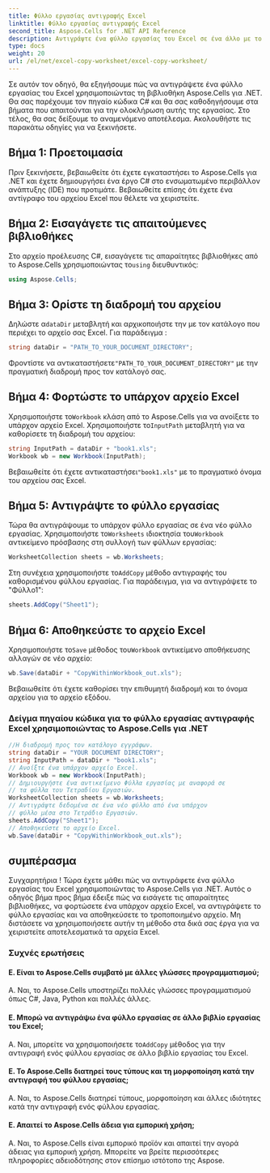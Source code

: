 ```yaml
---
title: Φύλλο εργασίας αντιγραφής Excel
linktitle: Φύλλο εργασίας αντιγραφής Excel
second_title: Aspose.Cells for .NET API Reference
description: Αντιγράψτε ένα φύλλο εργασίας του Excel σε ένα άλλο με το Aspose.Cells για .NET.
type: docs
weight: 20
url: /el/net/excel-copy-worksheet/excel-copy-worksheet/
---
```


Σε αυτόν τον οδηγό, θα εξηγήσουμε πώς να αντιγράψετε ένα φύλλο εργασίας του Excel χρησιμοποιώντας τη βιβλιοθήκη Aspose.Cells για .NET. Θα σας παρέχουμε τον πηγαίο κώδικα C# και θα σας καθοδηγήσουμε στα βήματα που απαιτούνται για την ολοκλήρωση αυτής της εργασίας. Στο τέλος, θα σας δείξουμε το αναμενόμενο αποτέλεσμα. Ακολουθήστε τις παρακάτω οδηγίες για να ξεκινήσετε.

## Βήμα 1: Προετοιμασία

Πριν ξεκινήσετε, βεβαιωθείτε ότι έχετε εγκαταστήσει το Aspose.Cells για .NET και έχετε δημιουργήσει ένα έργο C# στο ενσωματωμένο περιβάλλον ανάπτυξης (IDE) που προτιμάτε. Βεβαιωθείτε επίσης ότι έχετε ένα αντίγραφο του αρχείου Excel που θέλετε να χειριστείτε.

## Βήμα 2: Εισαγάγετε τις απαιτούμενες βιβλιοθήκες

 Στο αρχείο προέλευσης C#, εισαγάγετε τις απαραίτητες βιβλιοθήκες από το Aspose.Cells χρησιμοποιώντας το`using` διευθυντικός:

```csharp
using Aspose.Cells;
```

## Βήμα 3: Ορίστε τη διαδρομή του αρχείου

 Δηλώστε α`dataDir` μεταβλητή και αρχικοποιήστε την με τον κατάλογο που περιέχει το αρχείο σας Excel. Για παράδειγμα :

```csharp
string dataDir = "PATH_TO_YOUR_DOCUMENT_DIRECTORY";
```

 Φροντίστε να αντικαταστήσετε`"PATH_TO_YOUR_DOCUMENT_DIRECTORY"` με την πραγματική διαδρομή προς τον κατάλογό σας.

## Βήμα 4: Φορτώστε το υπάρχον αρχείο Excel

 Χρησιμοποιήστε το`Workbook` κλάση από το Aspose.Cells για να ανοίξετε το υπάρχον αρχείο Excel. Χρησιμοποιήστε το`InputPath` μεταβλητή για να καθορίσετε τη διαδρομή του αρχείου:

```csharp
string InputPath = dataDir + "book1.xls";
Workbook wb = new Workbook(InputPath);
```

 Βεβαιωθείτε ότι έχετε αντικαταστήσει`"book1.xls"` με το πραγματικό όνομα του αρχείου σας Excel.

## Βήμα 5: Αντιγράψτε το φύλλο εργασίας

 Τώρα θα αντιγράψουμε το υπάρχον φύλλο εργασίας σε ένα νέο φύλλο εργασίας. Χρησιμοποιήστε το`Worksheets` ιδιοκτησία του`Workbook` αντικείμενο πρόσβασης στη συλλογή των φύλλων εργασίας:

```csharp
WorksheetCollection sheets = wb.Worksheets;
```

 Στη συνέχεια χρησιμοποιήστε το`AddCopy` μέθοδο αντιγραφής του καθορισμένου φύλλου εργασίας. Για παράδειγμα, για να αντιγράψετε το "Φύλλο1":

```csharp
sheets.AddCopy("Sheet1");
```

## Βήμα 6: Αποθηκεύστε το αρχείο Excel

 Χρησιμοποιήστε το`Save` μέθοδος του`Workbook` αντικείμενο αποθήκευσης αλλαγών σε νέο αρχείο:

```csharp
wb.Save(dataDir + "CopyWithinWorkbook_out.xls");
```

Βεβαιωθείτε ότι έχετε καθορίσει την επιθυμητή διαδρομή και το όνομα αρχείου για το αρχείο εξόδου.

### Δείγμα πηγαίου κώδικα για το φύλλο εργασίας αντιγραφής Excel χρησιμοποιώντας το Aspose.Cells για .NET 

```csharp
//Η διαδρομή προς τον κατάλογο εγγράφων.
string dataDir = "YOUR DOCUMENT DIRECTORY";
string InputPath = dataDir + "book1.xls";
// Ανοίξτε ένα υπάρχον αρχείο Excel.
Workbook wb = new Workbook(InputPath);
// Δημιουργήστε ένα αντικείμενο Φύλλα εργασίας με αναφορά σε
// τα φύλλα του Τετραδίου Εργασιών.
WorksheetCollection sheets = wb.Worksheets;
// Αντιγράψτε δεδομένα σε ένα νέο φύλλο από ένα υπάρχον
// φύλλο μέσα στο Τετράδιο Εργασιών.
sheets.AddCopy("Sheet1");
// Αποθηκεύστε το αρχείο Excel.
wb.Save(dataDir + "CopyWithinWorkbook_out.xls");
```

## συμπέρασμα

Συγχαρητήρια ! Τώρα έχετε μάθει πώς να αντιγράφετε ένα φύλλο εργασίας του Excel χρησιμοποιώντας το Aspose.Cells για .NET. Αυτός ο οδηγός βήμα προς βήμα έδειξε πώς να εισάγετε τις απαραίτητες βιβλιοθήκες, να φορτώσετε ένα υπάρχον αρχείο Excel, να αντιγράψετε το φύλλο εργασίας και να αποθηκεύσετε το τροποποιημένο αρχείο. Μη διστάσετε να χρησιμοποιήσετε αυτήν τη μέθοδο στα δικά σας έργα για να χειριστείτε αποτελεσματικά τα αρχεία Excel.

### Συχνές ερωτήσεις

#### Ε. Είναι το Aspose.Cells συμβατό με άλλες γλώσσες προγραμματισμού;

A. Ναι, το Aspose.Cells υποστηρίζει πολλές γλώσσες προγραμματισμού όπως C#, Java, Python και πολλές άλλες.

#### Ε. Μπορώ να αντιγράψω ένα φύλλο εργασίας σε άλλο βιβλίο εργασίας του Excel;

A.  Ναι, μπορείτε να χρησιμοποιήσετε το`AddCopy` μέθοδος για την αντιγραφή ενός φύλλου εργασίας σε άλλο βιβλίο εργασίας του Excel.

#### Ε. Το Aspose.Cells διατηρεί τους τύπους και τη μορφοποίηση κατά την αντιγραφή του φύλλου εργασίας;

A. Ναι, το Aspose.Cells διατηρεί τύπους, μορφοποίηση και άλλες ιδιότητες κατά την αντιγραφή ενός φύλλου εργασίας.

#### Ε. Απαιτεί το Aspose.Cells άδεια για εμπορική χρήση;

A. Ναι, το Aspose.Cells είναι εμπορικό προϊόν και απαιτεί την αγορά άδειας για εμπορική χρήση. Μπορείτε να βρείτε περισσότερες πληροφορίες αδειοδότησης στον επίσημο ιστότοπο της Aspose.